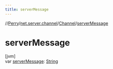```yaml
---
title: serverMessage
---
```

//[Perry](../../../index.html)/[net.server.channel](../index.html)/[Channel](index.html)/[serverMessage](server-message.html)



# serverMessage



[jvm]\
var [serverMessage](server-message.html): [String](https://kotlinlang.org/api/latest/jvm/stdlib/kotlin/-string/index.html)




